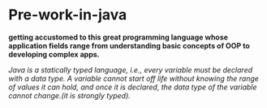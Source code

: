 # Pre-work-in-java

**getting accustomed to this great programming language whose application fields range from understanding basic concepts of OOP to developing complex apps.**


*Java is a statically typed language, i.e., every variable must be declared with a data type. A variable cannot start off life without knowing the range of values it can hold, and once it is declared, the data type of the variable cannot change.(it is strongly typed).*




